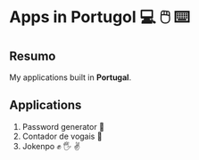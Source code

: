 # Apps in Portugol :computer: :computer_mouse: :keyboard: 

## Resumo

My applications built in **Portugal**.

## Applications

1. Password generator :closed_lock_with_key: 
2. Contador de vogais :open_book:
3. Jokenpo :fist_raised: :raised_hand_with_fingers_splayed: :v: 